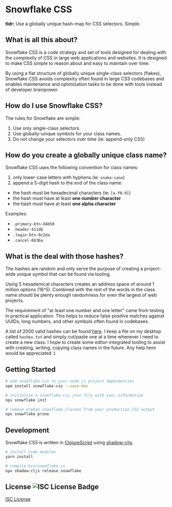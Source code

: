 # Snowflake CSS

**tldr:** Use a globally unique hash-map for CSS selectors. Simple.

## What is all this about?

Snowflake CSS is a code strategy and set of tools designed for dealing with the
complexity of CSS in large web applications and websites. It is designed to make
CSS simple to reason about and easy to maintain over time.

By using a flat structure of globally unique single-class selectors (flakes),
Snowflake CSS avoids complexity often found in large CSS codebases and enables
maintenance and optimization tasks to be done with tools instead of developer
brainpower.

## How do I use Snowflake CSS?

The rules for Snowflake are simple:

1. Use only single-class selectors.
1. Use globally-unique symbols for your class names.
1. Do not change your selectors over time (ie: append-only CSS)

## How do you create a globally unique class name?

Snowflake CSS uses the following convention for class names:

1. only lower-case letters with hyphens (ie: `snake-case`)
1. append a 5-digit hash to the end of the class name:
  - the hash must be hexadecimal characters (ie: `[a-f0-9]`)
  - the hash must have at least **one number character**
  - the hash must have at least **one alpha character**

Examples:
- `.primary-btn-d4b50`
- `.header-411db`
- `.login-btn-9c2da`
- `.cancel-6b36a`

## What is the deal with those hashes?

The hashes are random and only serve the purpose of creating a project-wide
unique symbol that can be found via tooling.

Using 5 hexademical characters creates an address space of around 1 million
options (16^5). Combined with the rest of the words in the class name should be
plenty enough randomness for even the largest of web projects.

The requirement of "at least one number and one letter" came from testing in
practical application. This helps to reduce false positive matches against
UUIDs, long numbers, and other symbols often found in codebases.

A list of 2000 valid hashes can be found [here](https://oakmac.com/hashes.php).
I keep a file on my desktop called `hashes.txt` and simply cut/paste one at a
time whenever I need to create a new class. I hope to create some
editor-integrated tooling to assist with creating, writing, copying class names
in the future. Any help here would be appreciated :)

## Getting Started

```sh
# add snowflake-css to your node.js project dependencies
npm install snowflake-css --save-dev

# initialize a snowflake-css.json file with your information
npx snowflake init

# remove orphan snowflake classes from your production CSS output
npx snowflake prune
```

## Development

Snowflake CSS is written in [ClojureScript] using [shadow-cljs].

```sh
# install node_modules
yarn install

# compile bin/snowflake.js
npx shadow-cljs release snowflake
```

[ClojureScript]:https://clojurescript.org/
[shadow-cljs]:https://shadow-cljs.org/

## License ![ISC License Badge](https://img.shields.io/badge/license-ISC-green)

[ISC License](LICENSE.md)
